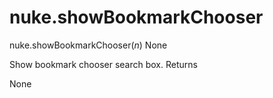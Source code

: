 # nuke.showBookmarkChooser
nuke.showBookmarkChooser(_n_)  None

Show bookmark chooser search box.
Returns

None